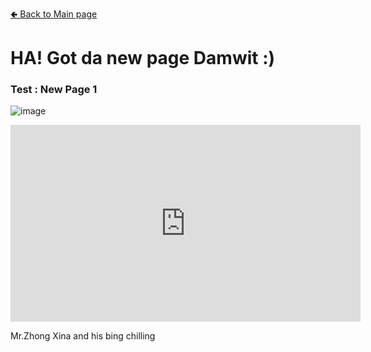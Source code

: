[🢀 Back to Main page](index.md)

# HA! Got da new page Damwit :)

### Test : New Page 1


![image](https://user-images.githubusercontent.com/109336369/180613826-46948669-e533-4734-886c-b29c46bdbba9.png)

<iframe width="560" height="315" src="https://www.youtube.com/embed/egkrxkiUnoo" title="YouTube video player" frameborder="0" allow="accelerometer; autoplay; clipboard-write; encrypted-media; gyroscope; picture-in-picture" allowfullscreen></iframe>

Mr.Zhong Xina and his bing chilling
